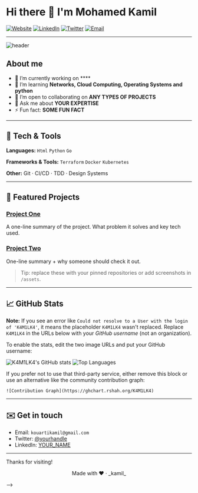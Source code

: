 # Hi there 👋 I'm **Mohamed Kamil**

[![Website](https://img.shields.io/badge/website-portfolio-lightgrey)](https://k4m1lk4.github.io/mohamed_kamil.github.io/) [![LinkedIn](https://img.shields.io/badge/-LinkedIn-0A66C2?logo=linkedin\&logoColor=white)](YOUR_LINKEDIN) [![Twitter](https://img.shields.io/badge/-Twitter-1DA1F2?logo=twitter\&logoColor=white)](YOUR_TWITTER) [![Email](https://img.shields.io/badge/-Email-D14836?logo=gmail\&logoColor=white)](mailto:kouartikamil@gmail.com)

---

<picture>
  <source media="(prefers-color-scheme: dark)" srcset="https://raw.githubusercontent.com/K4M1LK4/K4M1LK4/main/assets/header-dark.png">
  <img alt="header" src="https://raw.githubusercontent.com/K4M1LK4/K4M1LK4/main/assets/header-light.png">
</picture>

## About me

* 🔭 I’m currently working on ****
* 🌱 I’m learning **Networks, Cloud Computing, Operating Systems and python**
* 👯 I’m open to collaborating on **ANY TYPES OF PROJECTS**
* 💬 Ask me about **YOUR EXPERTISE**
* ⚡ Fun fact: **SOME FUN FACT**

---

## 🔧 Tech & Tools

**Languages:**  `Html` `Python` `Go`

**Frameworks & Tools:** `Terraform`  `Docker`  `Kubernetes`

**Other:** Git · CI/CD · TDD · Design Systems

---

## 🌟 Featured Projects

### [Project One](https://github.com/K4M1LK4/PROJECT_ONE)

A one-line summary of the project. What problem it solves and key tech used.

### [Project Two](https://github.com/K4M1LK4/PROJECT_TWO)

One-line summary + why someone should check it out.

> Tip: replace these with your pinned repositories or add screenshots in `/assets`.

---

## 📈 GitHub Stats

**Note:** If you see an error like `Could not resolve to a User with the login of 'K4M1LK4'`, it means the placeholder `K4M1LK4` wasn't replaced. Replace `K4M1LK4` in the URLs below with your *GitHub username* (not an organization).

To enable the stats, edit the two image URLs and put your GitHub username:

<p align="left">
  <img src="https://github-readme-stats.vercel.app/api?username=MohamedKamil-hub&show_icons=true&theme=github_dark" alt="K4M1LK4's GitHub stats" />
  <img src="https://github-readme-stats.vercel.app/api/top-langs/?username=MohamedKamil-hub&layout=compact&theme=github_dark" alt="Top Languages" />
</p>

If you prefer not to use that third-party service, either remove this block or use an alternative like the community contribution graph:

```
![Contribution Graph](https://ghchart.rshah.org/K4M1LK4)
```

---

## ✉️ Get in touch

* Email: `kouartikamil@gmail.com`
* Twitter: [@yourhandle](https://twitter.com/YOUR_TWITTER)
* LinkedIn: [YOUR\_NAME](YOUR_LINKEDIN)

---

Thanks for visiting! 
<!--
To use this README:
1. Replace all `YOUR_*` placeholders with your details.
2. Add images to an `/assets` folder in your repo (e.g. header-light.png / header-dark.png).
3. Commit this file to `K4M1LK4/ K4M1LK4` repository README.md.
-->

<p align="center">Made with ❤️ · _kamil_</p>

-->
